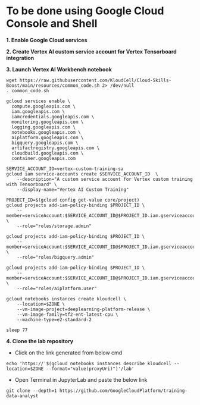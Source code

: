 # **To be done using Google Cloud Console and Shell**

**1. Enable Google Cloud services**

**2. Create Vertex AI custom service account for Vertex Tensorboard integration**

**3. Launch Vertex AI Workbench notebook**

```
wget https://raw.githubusercontent.com/KloudCell/Cloud-Skills-Boost/main/resources/common_code.sh 2> /dev/null
. common_code.sh

gcloud services enable \
  compute.googleapis.com \
  iam.googleapis.com \
  iamcredentials.googleapis.com \
  monitoring.googleapis.com \
  logging.googleapis.com \
  notebooks.googleapis.com \
  aiplatform.googleapis.com \
  bigquery.googleapis.com \
  artifactregistry.googleapis.com \
  cloudbuild.googleapis.com \
  container.googleapis.com

SERVICE_ACCOUNT_ID=vertex-custom-training-sa
gcloud iam service-accounts create $SERVICE_ACCOUNT_ID  \
    --description="A custom service account for Vertex custom training with Tensorboard" \
    --display-name="Vertex AI Custom Training"

PROJECT_ID=$(gcloud config get-value core/project)
gcloud projects add-iam-policy-binding $PROJECT_ID \
    --member=serviceAccount:$SERVICE_ACCOUNT_ID@$PROJECT_ID.iam.gserviceaccount.com \
    --role="roles/storage.admin"

gcloud projects add-iam-policy-binding $PROJECT_ID \
    --member=serviceAccount:$SERVICE_ACCOUNT_ID@$PROJECT_ID.iam.gserviceaccount.com \
    --role="roles/bigquery.admin"

gcloud projects add-iam-policy-binding $PROJECT_ID \
    --member=serviceAccount:$SERVICE_ACCOUNT_ID@$PROJECT_ID.iam.gserviceaccount.com \
    --role="roles/aiplatform.user"

gcloud notebooks instances create kloudcell \
    --location=$ZONE \
    --vm-image-project=deeplearning-platform-release \
    --vm-image-family=tf2-ent-latest-cpu \
    --machine-type=e2-standard-2

sleep 77
```

**4. Clone the lab repository**

- Click on the link generated from below cmd
```
echo 'https://'$(gcloud notebooks instances describe kloudcell --location=$ZONE --format="value(proxyUri)")'/lab'
```
-  Open Terminal in JupyterLab and paste the below link

```
git clone --depth=1 https://github.com/GoogleCloudPlatform/training-data-analyst
```